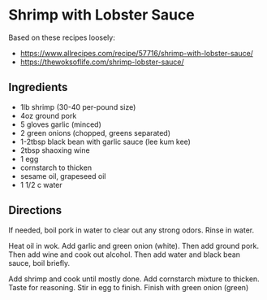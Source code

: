 # Shrimp with Lobster Sauce
Based on these recipes loosely: 
- https://www.allrecipes.com/recipe/57716/shrimp-with-lobster-sauce/
- https://thewoksoflife.com/shrimp-lobster-sauce/

## Ingredients
- 1lb shrimp (30-40 per-pound size)
- 4oz ground pork
- 5 gloves garlic (minced)
- 2 green onions (chopped, greens separated)
- 1-2tbsp black bean with garlic sauce (lee kum kee)
- 2tbsp shaoxing wine
- 1 egg
- cornstarch to thicken
- sesame oil, grapeseed oil
- 1 1/2 c water


## Directions
If needed, boil pork in water to clear out any strong odors. Rinse in water.

Heat oil in wok. Add garlic and green onion (white). Then add ground pork. Then add wine and cook out alcohol. Then add water and black bean sauce, boil briefly. 

Add shrimp and cook until mostly done. Add cornstarch mixture to thicken. Taste for reasoning. Stir in egg to finish. Finish with green onion (green)




